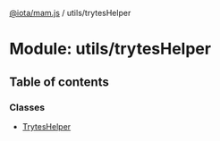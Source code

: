 [@iota/mam.js](../README.md) / utils/trytesHelper

# Module: utils/trytesHelper

## Table of contents

### Classes

- [TrytesHelper](../classes/utils_tryteshelper.tryteshelper.md)
